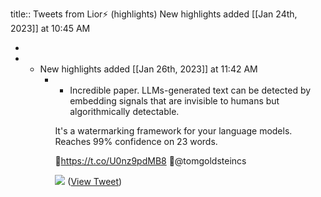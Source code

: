 title:: Tweets from Lior⚡ (highlights)
New highlights added [[Jan 24th, 2023]] at 10:45 AM

-
- * New highlights added [[Jan 26th, 2023]] at 11:42 AM
	- * Incredible paper. LLMs-generated text can be detected by embedding signals that are invisible to humans but algorithmically detectable.
	  
	  It's a watermarking framework for your language models.
	  Reaches 99% confidence on 23 words.
	  
	  📄https://t.co/U0nz9pdMB8 
	  🧠@tomgoldsteincs 
	  
	  ![](https://pbs.twimg.com/media/FnWw82PXgAEe584.jpg) ([View Tweet](https://twitter.com/AlphaSignalAI/status/1618394448769216513))